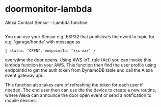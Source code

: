 # doormonitor-lambda
Alexa Contact Sensor - Lambda function

##
You can use your Sensor e.g. ESP32 that publishses the event to topic for e.g. 'garage/honda' with message as 
``` 
{ status: "OPEN", endpointId: "xxx-xxx" }
``` 
everytime the door opens. Using AWS IoT, rule (Act) you can invoke this lambda function in your AWS. This function then find the user profile using endpointId to get the auth token from DynamoDB table and call the Alexa event gateway api. 

This function also takes care of refreshing the token for each user if needed. The end user then can use the the device to create a new routine, where Alexa can announce the door open event or send a notification to mobile devices.
